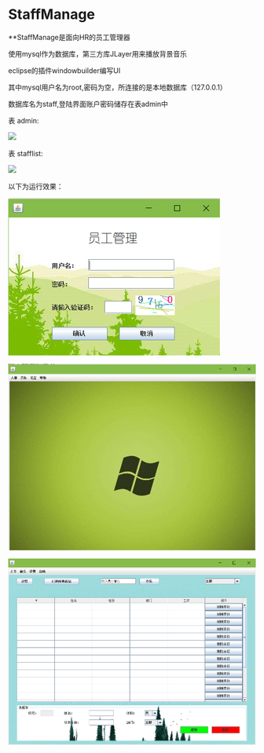 # StaffManage


**StaffManage是面向HR的员工管理器


使用mysql作为数据库，第三方库JLayer用来播放背景音乐

eclipse的插件windowbuilder编写UI

其中mysql用户名为root,密码为空，所连接的是本地数据库（127.0.0.1）

数据库名为staff,登陆界面账户密码储存在表admin中

表 admin:

![](Images/表admin.png)

表 stafflist:

![](Images/表stafflist.png)

以下为运行效果：

![](Images/效果展示1.png)

![](Images/效果展示2.png)

![](Images/效果展示3.png)
